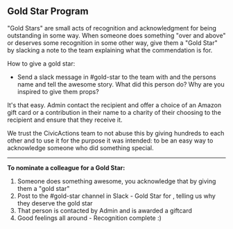 ## Gold Star Program

"Gold Stars" are small acts of recognition and acknowledgment for being outstanding in some way. When someone does something "over and above" or deserves some recognition in some other way, give them a "Gold Star" by slacking a note to the team explaining what the commendation is for.

How to give a gold star:

* Send a slack message in #gold-star to the team with and the persons name and tell the awesome story. What did this person do? Why are you inspired to give them props?

It's that easy. Admin contact the recipient and offer a choice of an Amazon gift card or a contribution in their name to a charity of their choosing to the recipient and ensure that they receive it.

We trust the CivicActions team to not abuse this by giving hundreds to each other and to use it for the purpose it was intended: to be an easy way to acknowledge someone who did something special.

----

**To nominate a colleague for a Gold Star:**
1. Someone does something awesome, you acknowledge that by giving them a "gold star"
2. Post to the #gold-star channel in Slack - Gold Star for <name>, telling us why they deserve the gold star
3. That person is contacted by Admin and is awarded a giftcard 
4. Good feelings all around - Recognition complete :)
